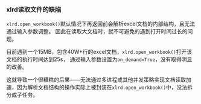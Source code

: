 ### xlrd读取文件的缺陷

`xlrd.open_workbook()`默认情况下再返回前会解析excel文档的内部结构，且无法通过输入参数调整。
因此在读取大文档时，就不可避免的遇到打开时间过长的问题。

目前遇到一个15MB，包含40W+行的excel文档，`xlrd.open_workbook()`打开该文档的执行时间达到25s，
通过输入参数设置为`on_demand=True`，没有取得明显的改善。

这就导致一个很糟糕的后果——无法通过多进程或其他并发策略实现文档读取加速，因为解析文档结构的操作实际上被封装在`xlrd.open_workbook()`中，没法拆分成子任务。